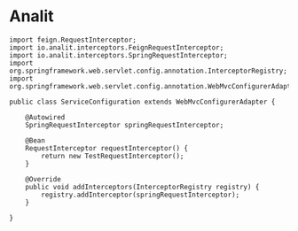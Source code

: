 # Analit

    import feign.RequestInterceptor;
    import io.analit.interceptors.FeignRequestInterceptor;
    import io.analit.interceptors.SpringRequestInterceptor;
    import org.springframework.web.servlet.config.annotation.InterceptorRegistry;
    import org.springframework.web.servlet.config.annotation.WebMvcConfigurerAdapter;
    
    public class ServiceConfiguration extends WebMvcConfigurerAdapter {

        @Autowired
        SpringRequestInterceptor springRequestInterceptor;
        
        @Bean
        RequestInterceptor requestInterceptor() {
            return new TestRequestInterceptor();
        }
    
        @Override
        public void addInterceptors(InterceptorRegistry registry) {
            registry.addInterceptor(springRequestInterceptor);
        }

    }
